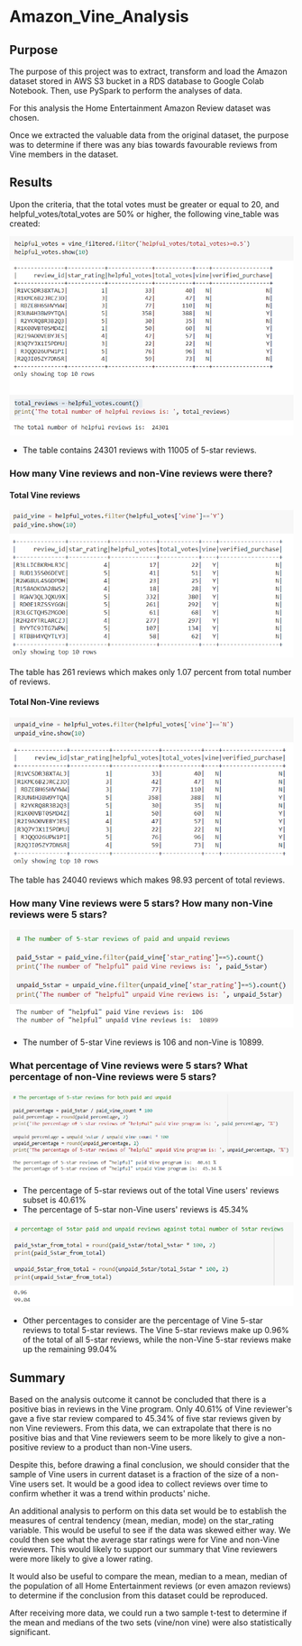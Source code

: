 # Amazon_Vine_Analysis

## Purpose

The purpose of this project was to extract, transform and load the Amazon dataset stored in AWS S3 bucket in a RDS database to Google Colab Notebook. Then, use PySpark to perform the analyses of data. 

For this analysis the Home Entertainment Amazon Review dataset was chosen.

Once we extracted the valuable data from the original dataset, the purpose was to determine if there was any bias towards favourable reviews from Vine members in the dataset.


## Results

Upon the criteria, that the total votes must be greater or equal to 20, and helpful_votes/total_votes are 50% or higher, the following vine_table was created:

![vine_table](https://github.com/AlekseiPronin/Amazon_Vine_Analysis/blob/main/Resources/vine_table.png)

* The table contains 24301 reviews with 11005 of 5-star reviews. 


### How many Vine reviews and non-Vine reviews were there?

#### Total Vine reviews

![paid_vine](https://github.com/AlekseiPronin/Amazon_Vine_Analysis/blob/main/Resources/paid_vine.png)


The table has 261 reviews which makes only 1.07 percent from total number of reviews.


#### Total Non-Vine reviews

![unpaid_vine](https://github.com/AlekseiPronin/Amazon_Vine_Analysis/blob/main/Resources/unpaid_vine.png)


The table has 24040 reviews which makes 98.93 percent of total reviews.


### How many Vine reviews were 5 stars? How many non-Vine reviews were 5 stars?


![5star](https://github.com/AlekseiPronin/Amazon_Vine_Analysis/blob/main/Resources/5star.png)

* The number of 5-star Vine reviews is 106 and non-Vine is 10899.


### What percentage of Vine reviews were 5 stars? What percentage of non-Vine reviews were 5 stars?


![5star_percentage](https://github.com/AlekseiPronin/Amazon_Vine_Analysis/blob/main/Resources/5star_percentage.png)

* The percentage of 5-star reviews out of the total Vine users' reviews subset is 40.61%
* The percentage of 5-star non-Vine users' reviews is 45.34%


![5star_pct_against_total](https://github.com/AlekseiPronin/Amazon_Vine_Analysis/blob/main/Resources/5star_pct_against_total.png)

* Other percentages to consider are the percentage of Vine 5-star reviews to total 5-star reviews. The Vine 5-star reviews make up 0.96% of the total of all 5-star reviews, while the non-Vine 5-star reviews make up the remaining 99.04%


## Summary

Based on the analysis outcome it cannot be concluded that there is a positive bias in reviews in the Vine program. Only 40.61% of Vine reviewer's gave a five star review  compared to 45.34% of five star reviews given by non Vine reviewers. From this data, we can extrapolate that there is no positive bias and that Vine reviewers seem to be more likely to give a non-positive review to a product than non-Vine users.

Despite this, before drawing a final conclusion, we should consider that the sample of Vine users in current dataset is a fraction of the size of a non-Vine users set. It would be a good idea to collect reviews over time to confirm whether it was a trend within products' niche.


An additional analysis to perform on this data set would be to establish the measures of central tendency (mean, median, mode) on the star_rating variable. This would be useful to see if the data was skewed either way. We could then see what the average star ratings were for Vine and non-Vine reviewers. This would likely to support our summary that Vine reviewers were more likely to give a lower rating.

It would also be useful to compare the mean, median to a mean, median of the population of all Home Entertainment reviews (or even amazon reviews) to determine if the conclusion from this dataset could be reproduced.

After receiving more data, we could run a two sample t-test to determine if the mean and medians of the two sets (vine/non vine) were also statistically significant.
